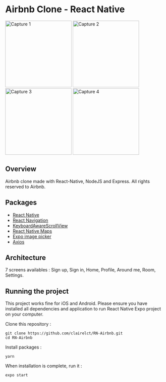 # Airbnb Clone - React Native

<img
		width="210"
		alt="Capture 1"
		src="http://image.noelshack.com/fichiers/2021/23/3/1623243365-capture-airbnb-1.png">
<img
		width="210"
		alt="Capture 2"
		src="http://image.noelshack.com/fichiers/2021/23/3/1623243365-capture-airbnb-2.png">
<img
		width="210"
		alt="Capture 3"
		src="http://image.noelshack.com/fichiers/2021/23/3/1623243365-capture-airbnb-4.png">
<img
		width="210"
		alt="Capture 4"
		src="http://image.noelshack.com/fichiers/2021/23/3/1623243365-capture-airbnb-3.png">

## Overview

Airbnb clone made with React-Native, NodeJS and Express. All rights reserved to Airbnb.

## Packages

- [React Native](https://reactnative.dev/docs/getting-started)
- [React Navigation](https://reactnavigation.org/docs/getting-started/)
- [KeyboardAwareScrollView](https://github.com/wix/react-native-keyboard-aware-scrollview)
- [React Native Maps](https://github.com/react-native-maps/react-native-maps)
- [Expo image picker](https://www.npmjs.com/package/expo-image-picker)
- [Axios](https://github.com/axios/axios)

## Architecture

7 screens availables : Sign up, Sign in, Home, Profile, Around me, Room, Settings.

## Running the project

This project works fine for iOS and Android. Please ensure you have installed all dependencies and application to run React Native Expo project on your computer.

Clone this repository :

```
git clone https://github.com/clairelct/RN-Airbnb.git
cd RN-Airbnb
```

Install packages :

```
yarn
```

When installation is complete, run it :

```
expo start
```
